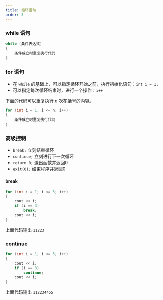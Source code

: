```yaml
---
title: 循环语句
order: 3
---
```


### while 语句

```cpp
while (条件表达式)
{
    条件成立时重复执行代码
}
```

### for 语句

- 在 `while` 的基础上，可以指定循环开始之前，执行初始化语句：`int i = 1;`
- 可以指定每次循环结束时，进行一个操作：`i++`

下面的代码可以重复执行 $n$ 次花括号的内容。

```cpp
for (int i = 1; i <= n; i++) 
{
    条件成立时重复执行代码
}
```

### 高级控制

- `break;` 立刻结束循环
- `continue;` 立刻进行下一次循环
- `return 0;` 退出函数并返回0
- `exit(0);` 结束程序并返回0

#### break

```cpp
for (int i = 1; i <= 5; i++)
{
    cout << i;
    if (i == 3)
        break;
    cout << i;
}

```

上面代码输出 `11223`

### continue

```cpp
for (int i = 1; i <= 5; i++)
{
    cout << i;
    if (i == 3)
        continue;
    cout << i;
}
```

上面代码输出 `112234455`